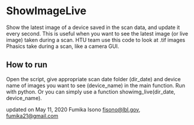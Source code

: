 # ShowImageLive

Show the latest image of a device saved in the scan data, and update it every second.
This is useful when you want to see the latest image (or live image) taken during a scan.
HTU team use this code to look at .tif images Phasics take during a scan, like a camera GUI.

## How to run
Open the script, give appropriate scan date folder (dir_date) and device name of images you want to see (device_name) in the main function.
Run with python.
Or you can simply use a function showimg_live(dir_date, device_name).

updated on May 11, 2020
Fumika Isono fisono@lbl.gov, fumika21@gmail.com
